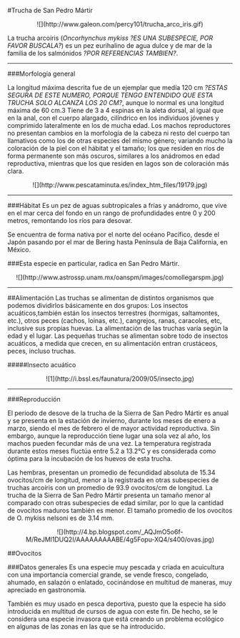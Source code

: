 #Trucha de San Pedro Mártir
<center>![](http://www.galeon.com/percy101/trucha_arco_iris.gif) </center>

La trucha arcoíris (*Oncorhynchus mykiss* *?ES UNA SUBESPECIE, POR FAVOR BUSCALA?*) es un pez eurihalino de agua dulce y de mar de la familia de los salmónidos *?POR REFERENCIAS TAMBIEN?*.


----------
###Morfología general

La longitud máxima descrita fue de un ejemplar que medía 120 cm *?ESTAS SEGURA DE ESTE NUMERO, PORQUE TENGO ENTENDIDO QUE ESTA TRUCHA SOLO ALCANZA LOS 20 CM?*, aunque lo normal es una longitud máxima de 60 cm.3 Tiene de 3 a 4 espinas en la aleta dorsal, al igual que en la anal, con el cuerpo alargado, cilíndrico en los individuos jóvenes y comprimido lateralmente en los de mucha edad. Los machos reproductores no presentan cambios en la morfología de la cabeza ni resto del cuerpo tan llamativos como los de otras especies del mismo género; variando mucho la coloración de la piel con el hábitat y el tamaño; los que residen en ríos de forma permanente son más oscuros, similares a los anádromos en edad reproductiva, mientras que los que residen en lagos son de coloración más clara.
<center>![](http://www.pescataminuta.es/index_htm_files/19179.jpg)</center>


----------
###Hábitat
Es un pez de aguas subtropicales a frías y anádromo, que vive en el mar cerca del fondo en un rango de profundidades entre 0 y 200 metros, remontando los ríos para desovar.

Se encuentra de forma nativa por el norte del océano Pacífico, desde el Japón pasando por el mar de Bering hasta Península de Baja California, en México.

###Esta especie en particular, radica en San Pedro Mártir.
<center>
![](http://www.astrossp.unam.mx/oanspm/images/comollegarspm.jpg)</center>

----------

##Alimentación
Las truchas se alimentan de distintos organismos que podemos dividirlos básicamente en dos grupos: Los insectos acuáticos,también están los insectos terrestres (hormigas,  saltamontes, etc.), otros peces (cachos, loinas, etc.), cangrejos, ranas, caracoles, etc, inclusive sus propias huevas. 
La alimentación de las truchas varía según la edad y el lugar. Las pequeñas truchas se alimentan sobre todo de insectos acuáticos, a medida que crecen, en su alimentación entran crustáceos, peces, incluso truchas.

#####Insecto acuático
<center>![1](http://i.bssl.es/faunatura/2009/05/insecto.jpg)</center>

----------

###Reproducción

El periodo de desove de la trucha de la Sierra de San Pedro Mártir es anual y se
presenta en la estación de invierno, durante los meses de enero a marzo, siendo
el mes de febrero el de mayor actividad reproductiva. Sin embargo, aunque la
reproducción tiene lugar una sola vez al año, los machos pueden fecundar más
de una vez. La temperatura registrada durante estos meses fluctúa entre 5.2 a 13.2°C y es considerada como óptima para la incubación de los huevos de esta
trucha.

Las hembras, presentan un promedio de fecundidad absoluta de 15.34
ovocitos/cm de longitud, menor a la registrada en otras subespecies de truchas
arcoíris con un promedio de 93.9 ovocitos/cm de longitud. 
La trucha de la Sierra de San Pedro Mártir presenta un tamaño menor al comparado
con otras subespecies de edad similar, por lo que la cantidad de ovocitos
maduros también es menor. El tamaño promedio de los ovocitos de O. mykiss
nelsoni es de 3.14 mm.

<center>![](http://4.bp.blogspot.com/_AQJmO5o6f-M/ReJMl1DUQ2I/AAAAAAAAABE/4g5Fopu-XQ4/s400/ovas.jpg)</center>
                             
##Ovocitos

###Datos generales
Es una especie muy pescada y criada en acuicultura con una importancia comercial grande, se vende fresco, congelado, ahumado, en salazón o enlatado, cocinándose en multitud de maneras, muy apreciado en gastronomía.

También es muy usado en pesca deportiva, puesto que la especie ha sido introducida en multitud de cursos de agua con este fin. De hecho, se le considera una especie invasora que está creando un problema ecológico en algunas de las zonas en las que se ha introducido.
